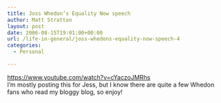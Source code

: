 ```yaml
---
title: Joss Whedon’s Equality Now speech
author: Matt Stratton
layout: post
date: 2006-08-15T19:01:00+00:00
url: /life-in-general/joss-whedons-equality-now-speech-4
categories:
  - Personal

---
```

https://www.youtube.com/watch?v=cYaczoJMRhs  
I&#8217;m mostly posting this for Jess, but I know there are quite a few Whedon fans who read my bloggy blog, so enjoy!